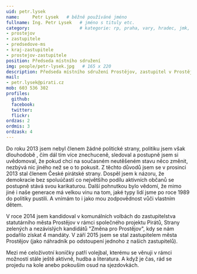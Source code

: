 ```yaml
---
uid: petr.lysek
name:     Petr Lysek   # běžně používáné jméno
fullname: Ing. Petr Lysek   # jméno s tituly etc.
category:                   # kategorie: rp, praha, vary, hradec, jmk, senat
- prostejov
- zastupitele
- predsedove-ms
- kraj-zastupitele
- prostejov-zastupitele
position: Předseda místního sdružení
img: people/petr-lysek.jpg   # 165 x 220
description: Předseda místního sdružení Prostějov, zastupitel v Prostějově, krajský zastupitel v Olomouckém kraji           # kratký popis, max 160 znaků
mail:
- petr.lysek@pirati.cz
mob: 603 536 302   
profiles:
  github:                 
  facebook:       
  twitter:      
  flickr:
ordzas: 2
ordmis: 3
ordzask: 4
---
```

Do roku 2013 jsem nebyl členem žádné politické strany, politiku jsem však dlouhodobě , čím dál tím více znechuceně, sledoval a postupně jsem si uvědomoval, že pokud chci na současném neutěšeném stavu něco změnit, nezbývá nic jiného než se o to pokusit. Z těchto důvodů jsem se v prosinci 2013 stal členem České pirátské strany. Dospěl jsem k názoru, že demokracie bez spoluúčastí co největšího podílu aktivních občanů se postupně stává svou karikaturou. Další pohnutkou bylo vědomí, že mimo jiné i naše generace má velkou vinu na tom, jaké typy lidí jsme po roce 1989 do politiky pustili. A vnímám to i jako mou zodpovědnost vůči vlastním dětem.

V roce 2014 jsem kandidoval v komunálních volbách do zastupitelstva statutárního města Prostějov v rámci společného projektu Pirátů, Strany zelených a nezávislých kandidátů "Změna pro Prostějov", kdy se nám podařilo získat 4 mandáty. V září 2015 jsem se stal zastupitelem města Prostějov (jako náhradník po odstoupení jednoho z našich zastupitelů). 

Mezi mé celoživotní koníčky patří volejbal, kterému se věnuji v rámci možností stále ještě aktivně, hudba a literatura. A když je čas, rád se projedu na kole anebo pokouším osud na sjezdovkách.
